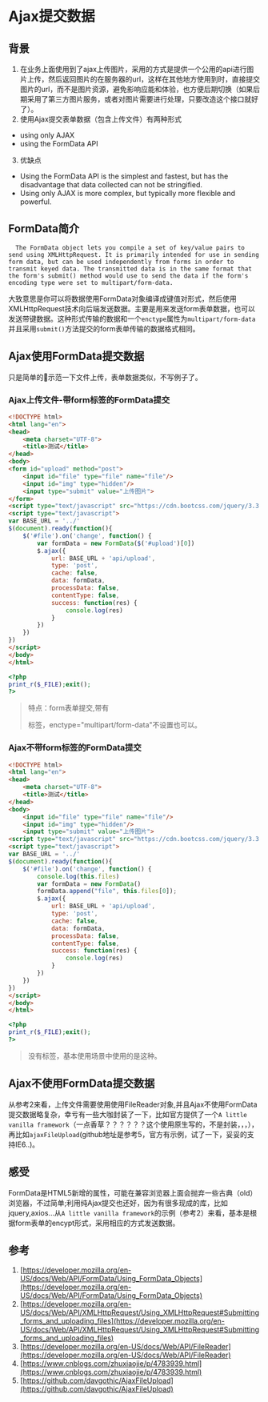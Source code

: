# Ajax提交数据
## 背景

1. 在业务上面使用到了ajax上传图片，采用的方式是提供一个公用的api进行图片上传，然后返回图片的在服务器的url，这样在其他地方使用到时，直接提交图片的url，而不是图片资源，避免影响应能和体验，也方便后期切换（如果后期采用了第三方图片服务，或者对图片需要进行处理，只要改造这个接口就好了）。
2. 使用Ajax提交表单数据（包含上传文件）有两种形式
  * using only AJAX
  * using the FormData API
3. 优缺点
  * Using the FormData API is the simplest and fastest, but has the disadvantage that data collected can not be stringified.
  * Using only AJAX is more complex, but typically more flexible and powerful.

## FormData简介

```
  The FormData object lets you compile a set of key/value pairs to send using XMLHttpRequest. It is primarily intended for use in sending form data, but can be used independently from forms in order to transmit keyed data. The transmitted data is in the same format that the form's submit() method would use to send the data if the form's encoding type were set to multipart/form-data.
```
  大致意思是你可以将数据使用FormData对象编译成键值对形式，然后使用XMLHttpRequest技术向后端发送数据。主要是用来发送form表单数据，也可以发送带键数据。这种形式传输的数据和一个`enctype`属性为`multipart/form-data`并且采用`submit()`方法提交的form表单传输的数据格式相同。

## Ajax使用FormData提交数据
  只是简单的示范一下文件上传，表单数据类似，不写例子了。

### Ajax上传文件-带form标签的FormData提交

```html
<!DOCTYPE html>
<html lang="en">
<head>
    <meta charset="UTF-8">
    <title>测试</title>
</head>
<body>
<form id="upload" method="post">
    <input id="file" type="file" name="file"/>
    <input id="img" type="hidden"/>
    <input type="submit" value="上传图片">
</form>
<script type="text/javascript" src="https://cdn.bootcss.com/jquery/3.3.1/jquery.min.js"></script>
<script type="text/javascript">
var BASE_URL = '../'
$(document).ready(function(){
    $('#file').on('change', function() {
        var formData = new FormData($('#upload')[0])
        $.ajax({
            url: BASE_URL + 'api/upload',
            type: 'post',
            cache: false,
            data: formData,
            processData: false,
            contentType: false,
            success: function(res) {
                console.log(res)
            }
        })
    })
})
</script>
</body>
</html>
```

```php
<?php
print_r($_FILE);exit();
?>
```

> 特点：form表单提交,带有<form>标签，enctype="multipart/form-data"不设置也可以。

### Ajax不带form标签的FormData提交

```html
<!DOCTYPE html>
<html lang="en">
<head>
    <meta charset="UTF-8">
    <title>测试</title>
</head>
<body>
    <input id="file" type="file" name="file"/>
    <input id="img" type="hidden"/>
    <input type="submit" value="上传图片">
<script type="text/javascript" src="https://cdn.bootcss.com/jquery/3.3.1/jquery.min.js"></script>
<script type="text/javascript">
var BASE_URL = '../'
$(document).ready(function(){
    $('#file').on('change', function() {
        console.log(this.files)
        var formData = new FormData()
        formData.append("file", this.files[0]);
        $.ajax({
            url: BASE_URL + 'api/upload',
            type: 'post',
            cache: false,
            data: formData,
            processData: false,
            contentType: false,
            success: function(res) {
                console.log(res)
            }
        })
    })
})
</script>
</body>
</html>
```

```php
<?php
print_r($_FILE);exit();
?>
```

> 没有<form>标签，基本使用场景中使用的是这种。

## Ajax不使用FormData提交数据
从参考2来看，上传文件需要使用使用FileReader对象,并且Ajax不使用FormData提交数据略复杂，幸亏有一些大咖封装了一下，比如官方提供了一个`A little vanilla framework`（一点香草？？？？？？这个使用原生写的，不是封装，，，），再比如`ajaxFileUpload`(github地址是参考5，官方有示例，试了一下，妥妥的支持IE6..)。

## 感受
FormData是HTML5新增的属性，可能在兼容浏览器上面会抛弃一些古典（old）浏览器，不过简单;利用纯Ajax提交也还好，因为有很多现成的库，比如jquery,axios...从`A little vanilla framework`的示例（参考2）来看，基本是根据form表单的encypt形式，采用相应的方式发送数据。

## 参考
1. [https://developer.mozilla.org/en-US/docs/Web/API/FormData/Using_FormData_Objects](https://developer.mozilla.org/en-US/docs/Web/API/FormData/Using_FormData_Objects)
2. [https://developer.mozilla.org/en-US/docs/Web/API/XMLHttpRequest/Using_XMLHttpRequest#Submitting_forms_and_uploading_files](https://developer.mozilla.org/en-US/docs/Web/API/XMLHttpRequest/Using_XMLHttpRequest#Submitting_forms_and_uploading_files)
3. [https://developer.mozilla.org/en-US/docs/Web/API/FileReader](https://developer.mozilla.org/en-US/docs/Web/API/FileReader)
4. [https://www.cnblogs.com/zhuxiaojie/p/4783939.html](https://www.cnblogs.com/zhuxiaojie/p/4783939.html)
5. [https://github.com/davgothic/AjaxFileUpload](https://github.com/davgothic/AjaxFileUpload)